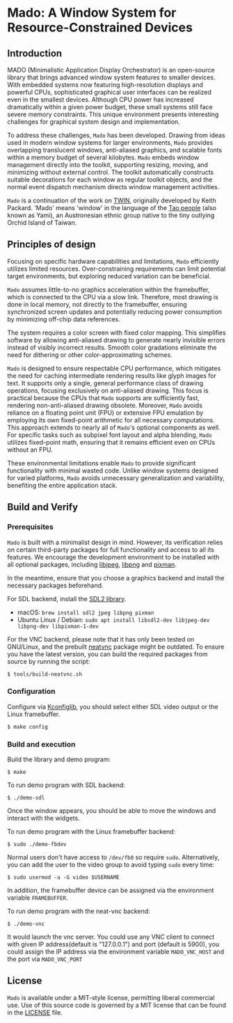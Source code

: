 # Mado: A Window System for Resource-Constrained Devices

## Introduction

MADO (Minimalistic Application Display Orchestrator) is an open-source library
that brings advanced window system features to smaller devices. With embedded
systems now featuring high-resolution displays and powerful CPUs, sophisticated
graphical user interfaces can be realized even in the smallest devices. Although
CPU power has increased dramatically within a given power budget, these small
systems still face severe memory constraints. This unique environment presents
interesting challenges for graphical system design and implementation.

To address these challenges, `Mado` has been developed. Drawing from ideas used
in modern window systems for larger environments, `Mado` provides overlapping
translucent windows, anti-aliased graphics, and scalable fonts within a memory
budget of several kilobytes. `Mado` embeds window management directly into the
toolkit, supporting resizing, moving, and minimizing without external control.
The toolkit automatically constructs suitable decorations for each window as
regular toolkit objects, and the normal event dispatch mechanism directs window
management activities.

`Mado` is a continuation of the work on [TWIN](https://keithp.com/~keithp/talks/twin-ols2005/),
originally developed by Keith Packard. 'Mado' means 'window' in the language of
the [Tao people](https://en.wikipedia.org/wiki/Tao_people) (also known as Yami),
an Austronesian ethnic group native to the tiny outlying Orchid Island of Taiwan.

## Principles of design

Focusing on specific hardware capabilities and limitations, `Mado` efficiently
utilizes limited resources. Over-constraining requirements can limit potential
target environments, but exploring reduced variation can be beneficial.

`Mado` assumes little-to-no graphics acceleration within the framebuffer, which
is connected to the CPU via a slow link. Therefore, most drawing is done in
local memory, not directly to the framebuffer, ensuring synchronized screen
updates and potentially reducing power consumption by minimizing off-chip data
references.

The system requires a color screen with fixed color mapping. This simplifies
software by allowing anti-aliased drawing to generate nearly invisible errors
instead of visibly incorrect results. Smooth color gradations eliminate the need
for dithering or other color-approximating schemes.

`Mado` is designed to ensure respectable CPU performance, which mitigates the
need for caching intermediate rendering results like glyph images for text. It
supports only a single, general performance class of drawing operations,
focusing exclusively on anti-aliased drawing. This focus is practical because
the CPUs that `Mado` supports are sufficiently fast, rendering non-anti-aliased
drawing obsolete. Moreover, `Mado` avoids reliance on a floating point unit (FPU)
or extensive FPU emulation by employing its own fixed-point arithmetic for all
necessary computations. This approach extends to nearly all of `Mado`'s optional
components as well. For specific tasks such as subpixel font layout and alpha
blending, `Mado` utilizes fixed-point math, ensuring that it remains efficient
even on CPUs without an FPU.

These environmental limitations enable `Mado` to provide significant
functionality with minimal wasted code. Unlike window systems designed for
varied platforms, `Mado` avoids unnecessary generalization and variability,
benefiting the entire application stack.

## Build and Verify

### Prerequisites

`Mado` is built with a minimalist design in mind. However, its verification
relies on certain third-party packages for full functionality and access to all
its features. We encourage the development environment to be installed with all optional
packages, including [libjpeg](https://www.ijg.org/), [libpng](https://github.com/pnggroup/libpng)
and [pixman](https://pixman.org/).

In the meantime, ensure that you choose a graphics backend and install the necessary packages beforehand.

For SDL backend, install the [SDL2 library](https://www.libsdl.org/).
* macOS: `brew install sdl2 jpeg libpng pixman`
* Ubuntu Linux / Debian: `sudo apt install libsdl2-dev libjpeg-dev libpng-dev libpixman-1-dev`

For the VNC backend, please note that it has only been tested on GNU/Linux, and the prebuilt [neatvnc](https://github.com/any1/neatvnc) package might be outdated. To ensure you have the latest version, you can build the required packages from source by running the script:
```shell
$ tools/build-neatvnc.sh
```

### Configuration

Configure via [Kconfiglib](https://pypi.org/project/kconfiglib/), you should select either SDL
video output or the Linux framebuffer.
```shell
$ make config
```

### Build and execution

Build the library and demo program:

```shell
$ make
```

To run demo program with SDL backend:

```shell
$ ./demo-sdl
```

Once the window appears, you should be able to move the windows and interact with the widgets.

To run demo program with the Linux framebuffer backend:

```shell
$ sudo ./demo-fbdev
```

Normal users don't have access to `/dev/fb0` so require `sudo`. Alternatively, you can add the user to the video group to avoid typing `sudo` every time:

```shell
$ sudo usermod -a -G video $USERNAME
```

In addition, the framebuffer device can be assigned via the environment variable `FRAMEBUFFER`.

To run demo program with the neat-vnc backend:

```shell
$ ./demo-vnc
```

It would launch the vnc server. You could use any VNC client to connect with given IP address(default is "127.0.0.1") and port (default is 5900), you could assign the IP address via the environment variable `MADO_VNC_HOST` and the port via `MADO_VNC_PORT`

## License

`Mado` is available under a MIT-style license, permitting liberal commercial use.
Use of this source code is governed by a MIT license that can be found in the [LICENSE](LICENSE) file.
